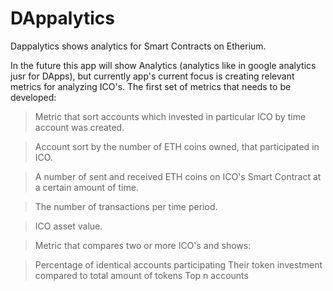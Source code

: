 # DAppalytics

Dappalytics shows analytics for Smart Contracts on Etherium.

In the future this app will show Analytics (analytics like in google analytics jusr for DApps), but currently app's current focus is creating relevant metrics for analyzing ICO's. The first set of metrics that needs to be developed:

>Metric that sort accounts which invested in particular ICO by time account was created.

>Account sort by the number of ETH coins owned, that participated in ICO.

>A number of sent and received ETH coins on ICO's Smart Contract at a certain amount of time.

>The number of transactions per time period.

>ICO asset value.

>Metric that compares two or more ICO's and shows:

>Percentage of identical accounts participating
>Their token investment compared to total amount of tokens
>Top n accounts
